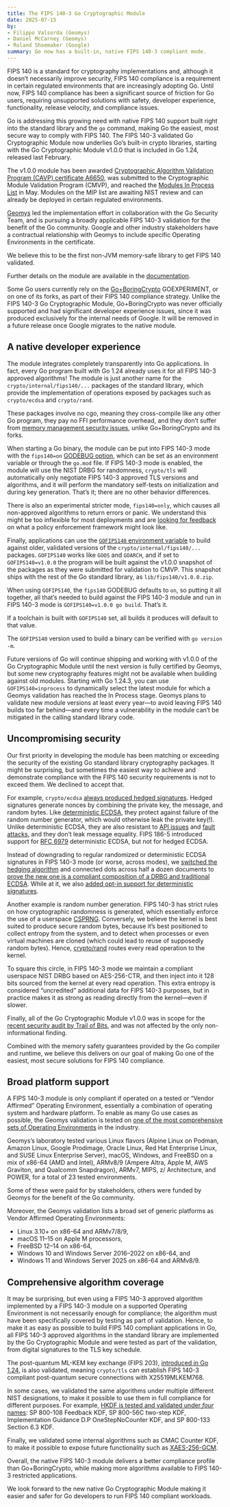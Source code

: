 ```yaml
---
title: The FIPS 140-3 Go Cryptographic Module
date: 2025-07-15
by:
- Filippo Valsorda (Geomys)
- Daniel McCarney (Geomys)
- Roland Shoemaker (Google)
summary: Go now has a built-in, native FIPS 140-3 compliant mode.
---
```


FIPS 140 is a standard for cryptography implementations and, although it doesn’t
necessarily improve security, FIPS 140 compliance is a requirement in certain
regulated environments that are increasingly adopting Go. Until now, FIPS 140
compliance has been a significant source of friction for Go users, requiring
unsupported solutions with safety, developer experience, functionality, release
velocity, and compliance issues.

Go is addressing this growing need with native FIPS 140 support built right into
the standard library and the `go` command, making Go the easiest, most secure
way to comply with FIPS 140. The FIPS 140-3 validated Go Cryptographic Module
now underlies Go’s built-in crypto libraries, starting with the Go Cryptographic
Module v1.0.0 that is included in Go 1.24, released last February.

The v1.0.0 module has been awarded [Cryptographic Algorithm Validation Program
(CAVP) certificate A6650][], was submitted to the Cryptographic Module
Validation Program (CMVP), and reached the [Modules In Process List][] in May.
Modules on the MIP list are awaiting NIST review and can already be deployed in
certain regulated environments.

[Geomys][] led the implementation effort in collaboration with the Go Security
Team, and is pursuing a broadly applicable FIPS 140-3 validation for the benefit
of the Go community. Google and other industry stakeholders have a contractual
relationship with Geomys to include specific Operating Environments in the
certificate.

We believe this to be the first non-JVM memory-safe library to get FIPS 140
validated.

Further details on the module are available in the
[documentation](/doc/security/fips140).

Some Go users currently rely on the [Go+BoringCrypto][] GOEXPERIMENT, or on one
of its forks, as part of their FIPS 140 compliance strategy. Unlike the FIPS
140-3 Go Cryptographic Module, Go+BoringCrypto was never officially supported
and had significant developer experience issues, since it was produced
exclusively for the internal needs of Google. It will be removed in a future
release once Google migrates to the native module.

## A native developer experience

The module integrates completely transparently into Go applications. In fact,
every Go program built with Go 1.24 already uses it for all FIPS 140-3 approved
algorithms! The module is just another name for the
`crypto/internal/fips140/...` packages of the standard library, which provide
the implementation of operations exposed by packages such as `crypto/ecdsa` and
`crypto/rand`.

These packages involve no cgo, meaning they cross-compile like any other Go
program, they pay no FFI performance overhead, and they don’t suffer from
[memory management security issues][], unlike Go+BoringCrypto and its forks.

When starting a Go binary, the module can be put into FIPS 140-3 mode with the
`fips140=on` [GODEBUG option][], which can be set as an environment variable or
through the `go.mod` file. If FIPS 140-3 mode is enabled, the module will use
the NIST DRBG for randomness, `crypto/tls` will automatically only negotiate
FIPS 140-3 approved TLS versions and algorithms, and it will perform the
mandatory self-tests on initialization and during key generation. That’s it;
there are no other behavior differences.

There is also an experimental stricter mode, `fips140=only`, which causes all
non-approved algorithms to return errors or panic. We understand this might be
too inflexible for most deployments and are [looking for
feedback](/issue/74630) on what a policy enforcement framework
might look like.

Finally, applications can use the [`GOFIPS140` environment
variable](/doc/security/fips140#the-gofips140-environment-variable)
to build against older, validated versions of the `crypto/internal/fips140/...`
packages. `GOFIPS140` works like `GOOS` and `GOARCH`, and if set to
`GOFIPS140=v1.0.0` the program will be built against the v1.0.0 snapshot of the
packages as they were submitted for validation to CMVP. This snapshot ships with
the rest of the Go standard library, as `lib/fips140/v1.0.0.zip`.

When using `GOFIPS140`, the `fips140` GODEBUG defaults to `on`, so putting it
all together, all that’s needed to build against the FIPS 140-3 module and run
in FIPS 140-3 mode is `GOFIPS140=v1.0.0 go build`. That’s it.

If a toolchain is built with `GOFIPS140` set, all builds it produces will
default to that value.

The `GOFIPS140` version used to build a binary can be verified with
`go version -m`.

Future versions of Go will continue shipping and working with v1.0.0 of the Go
Cryptographic Module until the next version is fully certified by Geomys, but
some new cryptography features might not be available when building against old
modules. Starting with Go 1.24.3, you can use `GOFIPS140=inprocess` to
dynamically select the latest module for which a Geomys validation has reached
the In Process stage. Geomys plans to validate new module versions at least
every year—to avoid leaving FIPS 140 builds too far behind—and every time a
vulnerability in the module can’t be mitigated in the calling standard library
code.

## Uncompromising security

Our first priority in developing the module has been matching or exceeding the
security of the existing Go standard library cryptography packages. It might be
surprising, but sometimes the easiest way to achieve and demonstrate compliance
with the FIPS 140 security requirements is not to exceed them. We declined to
accept that.

For example, `crypto/ecdsa` [always produced hedged signatures][]. Hedged
signatures generate nonces by combining the private key, the message, and random
bytes. Like [deterministic ECDSA][RFC 6979], they protect against failure of the
random number generator, which would otherwise leak the private key(!). Unlike
deterministic ECDSA, they are also resistant to [API issues][] and [fault
attacks][], and they don’t leak message equality. FIPS 186-5 introduced support
for [RFC 6979][] deterministic ECDSA, but not for hedged ECDSA.

Instead of downgrading to regular randomized or deterministic ECDSA signatures
in FIPS 140-3 mode (or worse, across modes), we [switched the hedging
algorithm][] and connected dots across half a dozen documents to [prove the new
one is a compliant composition of a DRBG and traditional ECDSA][]. While at it,
we also [added opt-in support for deterministic signatures][].

Another example is random number generation. FIPS 140-3 has strict rules on how
cryptographic randomness is generated, which essentially enforce the use of a
userspace [CSPRNG][]. Conversely, we believe the kernel is best suited to
produce secure random bytes, because it’s best positioned to collect entropy
from the system, and to detect when processes or even virtual machines are
cloned (which could lead to reuse of supposedly random bytes). Hence,
[crypto/rand][] routes every read operation to the kernel.

To square this circle, in FIPS 140-3 mode we maintain a compliant userspace NIST
DRBG based on AES-256-CTR, and then inject into it 128 bits sourced from the
kernel at every read operation. This extra entropy is considered “uncredited”
additional data for FIPS 140-3 purposes, but in practice makes it as strong as
reading directly from the kernel—even if slower.

Finally, all of the Go Cryptographic Module v1.0.0 was in scope for the [recent
security audit by Trail of Bits](/blog/tob-crypto-audit), and was
not affected by the only non-informational finding.

Combined with the memory safety guarantees provided by the Go compiler and
runtime, we believe this delivers on our goal of making Go one of the easiest,
most secure solutions for FIPS 140 compliance.

## Broad platform support

A FIPS 140-3 module is only compliant if operated on a tested or “Vendor
Affirmed” Operating Environment, essentially a combination of operating system
and hardware platform. To enable as many Go use cases as possible, the Geomys
validation is tested on [one of the most comprehensive sets of Operating
Environments][] in the industry.

Geomys’s laboratory tested various Linux flavors (Alpine Linux on Podman, Amazon
Linux, Google Prodimage, Oracle Linux, Red Hat Enterprise Linux, and SUSE Linux
Enterprise Server), macOS, Windows, and FreeBSD on a mix of x86-64 (AMD and
Intel), ARMv8/9 (Ampere Altra, Apple M, AWS Graviton, and Qualcomm Snapdragon),
ARMv7, MIPS, z/ Architecture, and POWER, for a total of 23 tested environments.

Some of these were paid for by stakeholders, others were funded by Geomys for
the benefit of the Go community.

Moreover, the Geomys validation lists a broad set of generic platforms as Vendor
Affirmed Operating Environments:
* Linux 3.10+ on x86-64 and ARMv7/8/9,
* macOS 11–15 on Apple M processors,
* FreeBSD 12–14 on x86-64,
* Windows 10 and Windows Server 2016–2022 on x86-64, and
* Windows 11 and Windows Server 2025 on x86-64 and ARMv8/9.

## Comprehensive algorithm coverage

It may be surprising, but even using a FIPS 140-3 approved algorithm implemented
by a FIPS 140-3 module on a supported Operating Environment is not necessarily
enough for compliance; the algorithm must have been specifically covered by
testing as part of validation. Hence, to make it as easy as possible to build
FIPS 140 compliant applications in Go, all FIPS 140-3 approved algorithms in the
standard library are implemented by the Go Cryptographic Module and were tested
as part of the validation, from digital signatures to the TLS key schedule.

The post-quantum ML-KEM key exchange (FIPS 203), [introduced in Go 1.24][mlkem
relnote], is also validated, meaning `crypto/tls` can establish FIPS 140-3
compliant post-quantum secure connections with X25519MLKEM768.

In some cases, we validated the same algorithms under multiple different NIST
designations, to make it possible to use them in full compliance for different
purposes. For example, [HKDF is tested and validated under *four* names][hkdf]:
SP 800-108 Feedback KDF, SP 800-56C two-step KDF, Implementation Guidance D.P
OneStepNoCounter KDF, and SP 800-133 Section 6.3 KDF.

Finally, we validated some internal algorithms such as CMAC Counter KDF, to make
it possible to expose future functionality such as [XAES-256-GCM][].

Overall, the native FIPS 140-3 module delivers a better compliance profile than
Go+BoringCrypto, while making more algorithms available to FIPS 140-3 restricted
applications.

We look forward to the new native Go Cryptographic Module making it easier and
safer for Go developers to run FIPS 140 compliant workloads.

[Geomys]: https://geomys.org
[Cryptographic Algorithm Validation Program (CAVP) certificate A6650]: https://csrc.nist.gov/projects/cryptographic-algorithm-validation-program/details?validation=39260
[Modules In Process List]: https://csrc.nist.gov/Projects/cryptographic-module-validation-program/modules-in-process/modules-in-process-list
[Go+BoringCrypto]: /doc/security/fips140#goboringcrypto
[memory management security issues]: /blog/tob-crypto-audit#cgo-memory-management
[GODEBUG option]: /doc/godebug
[always produced hedged signatures]: https://cs.opensource.google/go/go/+/refs/tags/go1.23.0:src/crypto/ecdsa/ecdsa.go;l=417
[API issues]: https://github.com/MystenLabs/ed25519-unsafe-libs
[fault attacks]: https://en.wikipedia.org/wiki/Differential_fault_analysis
[RFC 6979]: https://www.rfc-editor.org/rfc/rfc6979
[switched the hedging algorithm]: https://github.com/golang/go/commit/9776d028f4b99b9a935dae9f63f32871b77c49af
[prove the new one is a compliant composition of a DRBG and traditional ECDSA]: https://github.com/cfrg/draft-irtf-cfrg-det-sigs-with-noise/issues/6#issuecomment-2067819904
[added opt-in support for deterministic signatures]: /doc/go1.24#cryptoecdsapkgcryptoecdsa
[CSPRNG]: https://en.wikipedia.org/wiki/Cryptographically_secure_pseudorandom_number_generator
[crypto/rand]: https://pkg.go.dev/crypto/rand
[one of the most comprehensive sets of Operating Environments]: https://csrc.nist.gov/projects/cryptographic-algorithm-validation-program/details?product=19371&displayMode=Aggregated
[mlkem relnote]: /doc/go1.24#crypto-mlkem
[hkdf]: https://words.filippo.io/dispatches/fips-hkdf/
[XAES-256-GCM]: https://c2sp.org/XAES-256-GCM

